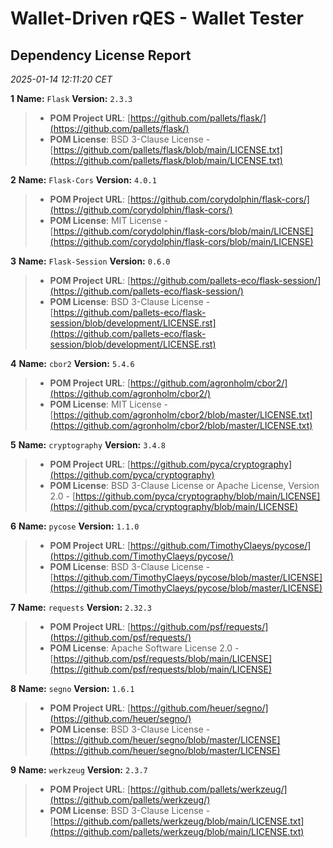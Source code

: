 # Wallet-Driven rQES - Wallet Tester

## Dependency License Report

_2025-01-14 12:11:20 CET_

**1** **Name:** `Flask` **Version:** `2.3.3`

> - **POM Project URL**: [https://github.com/pallets/flask/](https://github.com/pallets/flask/)
> - **POM License**: BSD 3-Clause License - [https://github.com/pallets/flask/blob/main/LICENSE.txt](https://github.com/pallets/flask/blob/main/LICENSE.txt)

**2** **Name:** `Flask-Cors` **Version:** `4.0.1`

> - **POM Project URL**: [https://github.com/corydolphin/flask-cors/](https://github.com/corydolphin/flask-cors/)
> - **POM License**: MIT License - [https://github.com/corydolphin/flask-cors/blob/main/LICENSE](https://github.com/corydolphin/flask-cors/blob/main/LICENSE)

**3** **Name:** `Flask-Session` **Version:** `0.6.0`

> - **POM Project URL**: [https://github.com/pallets-eco/flask-session/](https://github.com/pallets-eco/flask-session/)
> - **POM License**: BSD 3-Clause License - [https://github.com/pallets-eco/flask-session/blob/development/LICENSE.rst](https://github.com/pallets-eco/flask-session/blob/development/LICENSE.rst)

**4** **Name:** `cbor2` **Version:** `5.4.6`

> - **POM Project URL**: [https://github.com/agronholm/cbor2/](https://github.com/agronholm/cbor2/)
> - **POM License**: MIT License - [https://github.com/agronholm/cbor2/blob/master/LICENSE.txt](https://github.com/agronholm/cbor2/blob/master/LICENSE.txt)

**5** **Name:** `cryptography` **Version:** `3.4.8`

> - **POM Project URL**: [https://github.com/pyca/cryptography](https://github.com/pyca/cryptography)
> - **POM License**: BSD 3-Clause License or Apache License, Version 2.0 - [https://github.com/pyca/cryptography/blob/main/LICENSE](https://github.com/pyca/cryptography/blob/main/LICENSE)

**6** **Name:** `pycose` **Version:** `1.1.0`

> - **POM Project URL**: [https://github.com/TimothyClaeys/pycose/](https://github.com/TimothyClaeys/pycose/)
> - **POM License**: BSD 3-Clause License - [https://github.com/TimothyClaeys/pycose/blob/master/LICENSE](https://github.com/TimothyClaeys/pycose/blob/master/LICENSE)

**7** **Name:** `requests` **Version:** `2.32.3`

> - **POM Project URL**: [https://github.com/psf/requests/](https://github.com/psf/requests/)
> - **POM License**: Apache Software License 2.0 - [https://github.com/psf/requests/blob/main/LICENSE](https://github.com/psf/requests/blob/main/LICENSE)

**8** **Name:** `segno` **Version:** `1.6.1`

> - **POM Project URL**: [https://github.com/heuer/segno/](https://github.com/heuer/segno/)
> - **POM License**: BSD 3-Clause License - [https://github.com/heuer/segno/blob/master/LICENSE](https://github.com/heuer/segno/blob/master/LICENSE)

**9** **Name:** `werkzeug` **Version:** `2.3.7`

> - **POM Project URL**: [https://github.com/pallets/werkzeug/](https://github.com/pallets/werkzeug/)
> - **POM License**: BSD 3-Clause License - [https://github.com/pallets/werkzeug/blob/main/LICENSE.txt](https://github.com/pallets/werkzeug/blob/main/LICENSE.txt)
